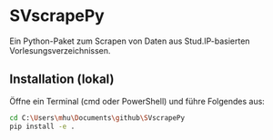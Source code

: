 # SVscrapePy

Ein Python-Paket zum Scrapen von Daten aus Stud.IP-basierten Vorlesungsverzeichnissen.

## Installation (lokal)

Öffne ein Terminal (cmd oder PowerShell) und führe Folgendes aus:

```bash
cd C:\Users\mhu\Documents\github\SVscrapePy
pip install -e .